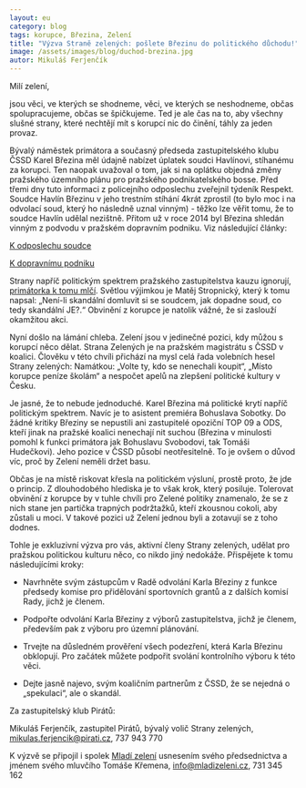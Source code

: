 ```yaml
---
layout: eu
category: blog
tags: korupce, Březina, Zelení
title: "Výzva Straně zelených: pošlete Březinu do politického důchodu!"
image: /assets/images/blog/duchod-brezina.jpg
autor: Mikuláš Ferjenčík
---
```


Milí zelení, 

jsou věci, ve kterých se shodneme, věci, ve kterých se neshodneme, občas spolupracujeme, občas se špičkujeme. Ted je ale čas na to, aby všechny slušné strany, které nechtějí mít s korupcí nic do činění, táhly za jeden provaz. 

Bývalý náměstek primátora a současný předseda zastupitelského klubu ČSSD Karel Březina měl údajně nabízet úplatek soudci Havlínovi, stíhanému za korupci. Ten naopak uvažoval o tom, jak si na oplátku objedná změny pražského územního plánu pro pražského podnikatelského bosse. Před třemi dny tuto informaci z policejního odposlechu zveřejnil týdeník Respekt. Soudce Havlín Březinu v jeho trestním stíhání 4krát zprostil (to bylo moc i na odvolací soud, který ho následně uznal vinným) - těžko lze věřit tomu, že to soudce Havlín udělal nezištně. Přitom už v roce 2014 byl Březina shledán vinným z podvodu v pražském dopravním podniku. Viz následující články: 

[K odposlechu soudce](http://domaci.ihned.cz/c1-64409760-respekt-uplatny-soudce-havlin-vypravel-jak-zprostil-obzaloby-politika-karla-brezinu)

[K dopravnímu podniku](http://www.metro.cz/brezinu-odsoudili-za-podvod-v-dpp-ohrozi-to-vznik-nove-koalice-p7n-/co-se-deje.aspx?c=A141029_152409_co-se-deje_rab)


Strany napříč politickým spektrem pražského zastupitelstva kauzu ignorují, [primátorka k tomu mlčí](http://archiv.ihned.cz/c1-64414440-brezina-si-mel-zaridit-soud-tlak-na-jeho-konec-v-politice-se-nekona). Světlou výjimkou je Matěj Stropnický, který k tomu napsal: „Není-li skandální domluvit si se soudcem, jak dopadne soud, co tedy skandální JE?.“  Obvinění z korupce je natolik vážné, že si zaslouží okamžitou akci. 

Nyní došlo na lámání chleba. Zelení jsou v jedinečné pozici, kdy můžou s korupcí něco dělat. Strana Zelených je na pražském magistrátu s ČSSD v koalici. Člověku v této chvíli přichází na mysl celá řada volebních hesel Strany zelených: Namátkou: „Volte ty, kdo se nenechali koupit“, „Místo korupce peníze školám“ a nespočet apelů na zlepšení politické kultury v Česku.

Je jasné, že to nebude jednoduché. Karel Březina má politické krytí napříč politickým spektrem. Navíc je to asistent premiéra Bohuslava Sobotky. Do žádné kritiky Březiny se nepustili ani zastupitelé opoziční TOP 09 a ODS, kteří jinak na pražské koalici nenechají nit suchou (Březina v minulosti pomohl k funkci primátora jak Bohuslavu Svobodovi, tak Tomáši Hudečkovi). Jeho pozice v ČSSD působí neotřesitelně. To je ovšem o důvod víc, proč by Zelení neměli držet basu. 

Občas je na místě riskovat křesla na politickém výsluní, prostě proto, že jde o princip. Z dlouhodobého hlediska je to však krok, který posiluje. Tolerovat obvinění z korupce by v tuhle chvíli pro Zelené politiky znamenalo, že se z nich stane jen partička trapných podržtažků, kteří zkousnou cokoli, aby zůstali u moci. V takové pozici už Zelení jednou byli a zotavují se z toho dodnes. 

Tohle je exkluzivní výzva pro vás, aktivní členy Strany zelených, udělat pro pražskou politickou kulturu něco, co nikdo jiný nedokáže. Přispějete k tomu následujícími kroky:

  * Navrhněte svým zástupcům v Radě odvolání Karla Březiny z funkce předsedy komise pro přidělování sportovních grantů a z dalších komisí Rady, jichž je členem. 

  * Podpořte odvolání Karla Březiny z výborů zastupitelstva, jichž je členem, především pak z výboru pro územní plánování. 

  * Trvejte na důsledném prověření všech podezření, která Karla Březinu obklopují. Pro začátek můžete podpořit svolání kontrolního výboru k této věci. 

  * Dejte jasně najevo, svým koaličním partnerům z ČSSD, že se nejedná o „spekulaci“, ale o skandál. 

Za zastupitelský klub Pirátů:

Mikuláš Ferjenčík, zastupitel Pirátů, bývalý volič Strany zelených, mikulas.ferjencik@pirati.cz, 737 943 770

K výzvě se připojil i spolek [Mladí zelení](www.mladizeleni.cz) usnesením svého předsednictva a jménem svého mluvčího Tomáše Křemena, info@mladizeleni.cz, 731 345 162
